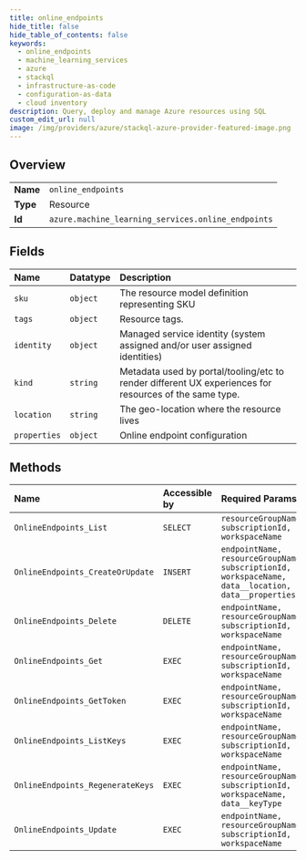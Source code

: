 ```yaml
---
title: online_endpoints
hide_title: false
hide_table_of_contents: false
keywords:
  - online_endpoints
  - machine_learning_services
  - azure    
  - stackql
  - infrastructure-as-code
  - configuration-as-data
  - cloud inventory
description: Query, deploy and manage Azure resources using SQL
custom_edit_url: null
image: /img/providers/azure/stackql-azure-provider-featured-image.png
---
```

  
    

## Overview
<table><tbody>
<tr><td><b>Name</b></td><td><code>online_endpoints</code></td></tr>
<tr><td><b>Type</b></td><td>Resource</td></tr>
<tr><td><b>Id</b></td><td><code>azure.machine_learning_services.online_endpoints</code></td></tr>
</tbody></table>

## Fields
| Name | Datatype | Description |
|:-----|:---------|:------------|
| `sku` | `object` | The resource model definition representing SKU |
| `tags` | `object` | Resource tags. |
| `identity` | `object` | Managed service identity (system assigned and/or user assigned identities) |
| `kind` | `string` | Metadata used by portal/tooling/etc to render different UX experiences for resources of the same type. |
| `location` | `string` | The geo-location where the resource lives |
| `properties` | `object` | Online endpoint configuration |
## Methods
| Name | Accessible by | Required Params |
|:-----|:--------------|:----------------|
| `OnlineEndpoints_List` | `SELECT` | `resourceGroupName, subscriptionId, workspaceName` |
| `OnlineEndpoints_CreateOrUpdate` | `INSERT` | `endpointName, resourceGroupName, subscriptionId, workspaceName, data__location, data__properties` |
| `OnlineEndpoints_Delete` | `DELETE` | `endpointName, resourceGroupName, subscriptionId, workspaceName` |
| `OnlineEndpoints_Get` | `EXEC` | `endpointName, resourceGroupName, subscriptionId, workspaceName` |
| `OnlineEndpoints_GetToken` | `EXEC` | `endpointName, resourceGroupName, subscriptionId, workspaceName` |
| `OnlineEndpoints_ListKeys` | `EXEC` | `endpointName, resourceGroupName, subscriptionId, workspaceName` |
| `OnlineEndpoints_RegenerateKeys` | `EXEC` | `endpointName, resourceGroupName, subscriptionId, workspaceName, data__keyType` |
| `OnlineEndpoints_Update` | `EXEC` | `endpointName, resourceGroupName, subscriptionId, workspaceName` |
